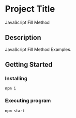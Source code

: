 # Project Title

JavaScript Fill Method

## Description

JavaScript Fill Method Examples.

## Getting Started

### Installing

```
npm i
```

### Executing program

```
npm start
```
